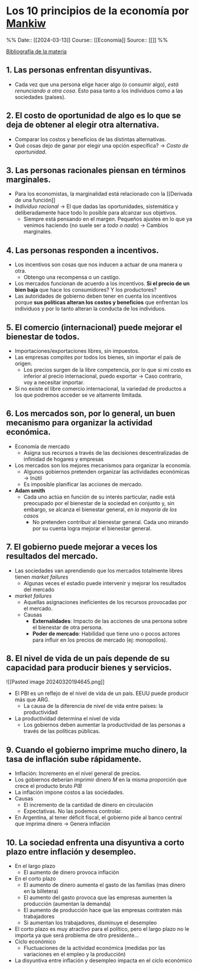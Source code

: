 # Los 10 principios de la economía por [Mankiw]((https://drive.google.com/drive/folders/1EVb4-6YoNDJUtWM8Yrs_LNIvgI0LxG5k))

%%
Date:: [[2024-03-13]]
Course:: [[Economía]]
Source:: [[]]
%%

[Bibliografía de la materia](https://drive.google.com/drive/folders/1EVb4-6YoNDJUtWM8Yrs_LNIvgI0LxG5k)

## 1. Las personas enfrentan disyuntivas.
- Cada vez que una persona elige hacer algo (o consumir algo), *está renunciando a otra cosa*. Esto pasa tanto a los individuos como a las sociedades (países).

##  2. El costo de oportunidad de algo es lo que se deja de obtener al elegir otra alternativa.
- Comparar los costos y beneficios de las distintas alternativas.
- Qué cosas dejo de ganar por elegir una opción específica? -> *Costo de oportunidad.*

## 3. Las personas racionales piensan en términos marginales.
- Para los economistas, la marginalidad está relacionado con la [[Derivada de una función]]
- *Individuo racional* -> El que dadas las oportunidades, sistemática y deliberadamente hace todo lo posible para alcanzar sus objetivos.
	- Siempre está pensando en el margen. Pequeños ajustes en lo que ya venimos haciendo (no suele ser a *todo o nada*) -> Cambios marginales.

## 4. Las personas responden a incentivos.
- Los incentivos son cosas que nos inducen a actuar de una manera u otra.
	- Obtengo una recompensa o un castigo.
- Los mercados funcionan de acuerdo a los incentivos. **Si el precio de un bien baja** que hace los consumidores? Y los productores?
- Las autoridades de gobierno deben tener en cuenta los incentivos porque **sus políticas alteran los costos y beneficios** que enfrentan los individuos y por lo tanto alteran la conducta de los individuos.


## 5. El comercio (internacional) puede mejorar el bienestar de todos.
- Importaciones/exportaciones libres, sin impuestos.
- Las empresas compites por todos los bienes, sin importar el país de origen. 
	- Los precios surgen de la libre competencia, por lo que si mi costo es inferior al precio internacional, puedo exportar -> Caso contrario, voy a necesitar importar.
- Si no existe el libre comercio internacional, la variedad de productos a los que podremos acceder se ve altamente limitada.

## 6. Los mercados son, por lo general, un buen mecanismo para organizar la actividad económica.
- Economía de mercado
	- Asigna sus recursos a través de las decisiones descentralizadas de infinidad de hogares y empresas
- Los mercados son los mejores mecanismos para organizar la economía.
	- Algunos gobiernos pretenden organizar las actividades económicas -> Inútil
	- Es imposible planificar las acciones de mercado. 
- **Adam smith**
	- Cada uno actúa en función de su interés particular, nadie está preocupado por el bienestar de la sociedad en conjunto y, sin embargo, se alcanza el bienestar general, *en la mayoría de los casos*
		- No pretenden contribuir al bienestar general. Cada uno mirando por su cuenta logra mejorar el bienestar general.


## 7. El gobierno puede mejorar a veces los resultados del mercado.
- Las sociedades van aprendiendo que los mercados totalmente libres tienen *market failures*
	- Algunas veces el estadio puede intervenir y mejorar los resultados del mercado
- *market failures*
	- Aquellas asignaciones ineficientes de los recursos provocadas por el mercado. 
	- Causas
		- **Externalidades**: Impacto de las acciones de una persona sobre el bienestar de otra persona.
		- **Poder de mercado**: Habilidad que tiene uno o pocos actores para influir en los precios de mercado (ej: monopolios).

## 8. El nivel de vida de un país depende de su capacidad para producir bienes y servicios.
![[Pasted image 20240320194645.png]]
- El PBI es un reflejo de el nivel de vida de un país. EEUU puede producir más que ARG.
	- La causa de la diferencia de nivel de vida entre países: la productividad
 - La productividad determina el nivel de vida
	 - Los gobiernos deben aumentar la productividad de las personas a través de las políticas públicas.


## 9. Cuando el gobierno imprime mucho dinero, la tasa de inflación sube rápidamente.
- Inflación: Incremento en el nivel general de precios.
- Los gobiernos deberían imprimir dinero *M* en la misma proporción que crece el producto bruto *PIB*
- La inflación impone costos a las sociedades.
- Causas
	- El incremento de la cantidad de dinero en circulación
	- Expectativas. No las podemos controlar.
- En Argentina, al tener déficit fiscal, el gobierno pide al banco central que imprima dinero -> Genera inflación


## 10. La sociedad enfrenta una disyuntiva a corto plazo entre inflación y desempleo.
- En el largo plazo
	- El aumento de dinero provoca inflación
- En el corto plazo
	- El aumento de dinero aumenta el gasto de las familias (mas dinero en la billetera)
	- El aumento del gasto provoca que las empresas aumenten la producción (aumentan la demanda)
	- El aumento de producción hace que las empresas contraten más trabajadores
	- Si aumentan los trabajadores, disminuye el desempleo
- El corto plazo es muy atractivo para el político, pero el largo plazo no le importa ya que será problema de otro presidente...
- Ciclo económico
	- Fluctuaciones de la actividad económica (medidas por las variaciones en el empleo y la producción)
- La disyuntiva entre inflación y desempleo impacta en el ciclo económico

